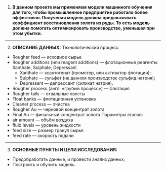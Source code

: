 1. **В данном проекте мы применяем модели машинного обучения для того, чтобы промышленное предприятие работало более эффективно. Полученая модель должна предсказывать коэффициент восстановления золота из руды. То есть модель должна помогать оптимизировать производство, уменьшая при этом убытки.**
----------------------------------------
2. **ОПИСАНИЕ ДАННЫХ:** 
Технологический процесс:
- Rougher feed — исходное сырье
- Rougher additions (или reagent additions) — флотационные реагенты: Xanthate, Sulphate, Depressant
  - Xanthate — ксантогенат (промотер, или активатор флотации);
  - Sulphate — сульфат (на данном производстве сульфид натрия);
  - Depressant — депрессант (силикат натрия).
- Rougher process (англ. «грубый процесс») — флотация
- Rougher tails — отвальные хвосты
- Float banks — флотационная установка
- Cleaner process — очистка
- Rougher Au — черновой концентрат золота
- Final Au — финальный концентрат золота
Параметры этапов:
- air amount — объём воздуха
- fluid levels — уровень жидкости
- feed size — размер гранул сырья
- feed rate — скорость подачи
----------------------------------------
3. **ОСНОВНЫЕ ПУНКТЫ И ЦЕЛИ ИССЛЕДОВАНИЯ:**
- Предобработать данные, и провести анализ данных;
- Построить и обучить модель.
